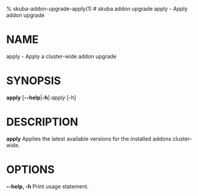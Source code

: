 % skuba-addon-upgrade-apply(1) # skuba addon upgrade apply - Apply addon upgrade

# NAME

apply - Apply a cluster-wide addon upgrade

# SYNOPSIS
**apply**
[**--help**|**-h**]
*apply* [-h]

# DESCRIPTION
**apply** Applies the latest available versions for the installed addons cluster-wide.

# OPTIONS

**--help, -h**
  Print usage statement.

